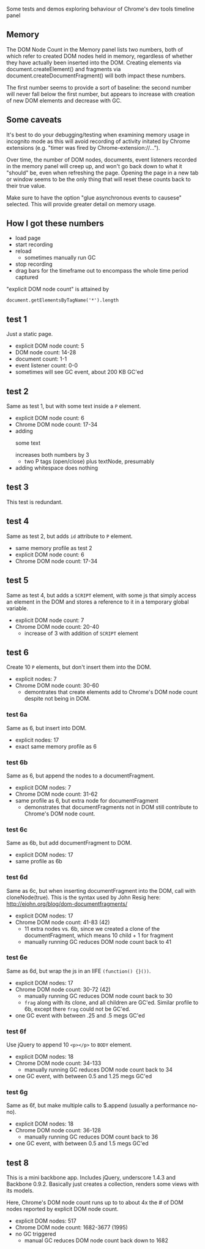 Some tests and demos exploring behaviour of Chrome's dev tools timeline panel

## Memory

The DOM Node Count in the Memory panel lists two numbers, both of which
refer to created DOM nodes held in memory, regardless of whether they
have actually been inserted into the DOM. Creating elements via
document.createElement() and fragments via
document.createDocumentFragment() will both impact these numbers.

The first number seems to provide a sort of baseline: the second number
will never fall below the first number, but appears to increase with
creation of new DOM elements and decrease with GC.

## Some caveats

It's best to do your debugging/testing when examining memory usage in
incognito mode as this will avoid recording of activity initated by
Chrome extensions (e.g. "timer was fired by Chrome-extension://...").

Over time, the number of DOM nodes, documents, event listeners recorded
in the memory panel will creep up, and won't go back down to what it
"should" be, even when refreshing the page. Opening the page in a new
tab or window seems to be the only thing that will reset these counts
back to their true value.

Make sure to have the option "glue asynchronous events to causese"
selected. This will provide greater detail on memory usage.

## How I got these numbers

- load page
- start recording
- reload 
  - sometimes manually run GC
- stop recording
- drag bars for the timeframe out to encompass the whole time period
  captured

"explicit DOM node count" is attained by

```
document.getElementsByTagName('*').length
```

## test 1

Just a static page.

- explicit DOM node count: 5
- DOM node count: 14-28
- document count: 1-1
- event listener count: 0-0
- sometimes will see GC event, about 200 KB GC'ed

## test 2

Same as test 1, but with some text inside a `P` element.

- explicit DOM node count: 6
- Chrome DOM node count: 17-34
- adding <p>some text</p> increases both numbers by 3
  - two P tags (open/close) plus textNode, presumably
- adding whitespace does nothing

## test 3

This test is redundant.

## test 4

Same as test 2, but adds `id` attribute to `P` element.

- same memory profile as test 2
- explicit DOM node count: 6
- Chrome DOM node count: 17-34

## test 5

Same as test 4, but adds a `SCRIPT` element, with some js that simply
access an element in the DOM and stores a reference to it in a temporary
global variable.

- explicit DOM node count: 7
- Chrome DOM node count: 20-40
  - increase of 3 with addition of `SCRIPT` element

## test 6

Create 10 `P` elements, but don't insert them into the DOM.

- explicit nodes: 7
- Chrome DOM node count: 30-60
  - demontrates that create elements add to Chrome's DOM node count
    despite not being in DOM.

### test 6a

Same as 6, but insert into DOM.

- explicit nodes: 17
- exact same memory profile as 6

### test 6b

Same as 6, but append the nodes to a documentFragment.
  - explicit DOM nodes: 7
  - Chrome DOM node count: 31-62
  - same profile as 6, but extra node for documentFragment
    - demonstrates that documentFragments not in DOM still contribute to
      Chrome's DOM node count.

### test 6c

Same as 6b, but add documentFragment to DOM.

- explicit DOM nodes: 17
- same profile as 6b

### test 6d

Same as 6c, but when inserting documentFragment into the DOM, call with
cloneNode(true). This is the syntax used by John Resig here:
http://ejohn.org/blog/dom-documentfragments/


- explicit DOM nodes: 17
- Chrome DOM node count: 41-83 (42)
  - 11 extra nodes vs. 6b, since we created a clone of the
    documentFragment, which means 10 child + 1 for fragment
  - manually running GC reduces DOM node count back to 41

### test 6e

Same as 6d, but wrap the js in an IIFE `(function() {}())`.

- explicit DOM nodes: 17
- Chrome DOM node count: 30-72 (42)
  - manually running GC reduces DOM node count back to 30
  - `frag` along with its clone, and all children are GC'ed. Similar
    profile to 6b, except there `frag` could not be GC'ed.
- one GC event with between .25 and .5 megs GC'ed

### test 6f

Use jQuery to append 10 `<p></p>` to `BODY` element.

- explicit DOM nodes: 18
- Chrome DOM node count: 34-133
  - manually running GC reduces DOM node count back to 34
- one GC event, with between 0.5 and 1.25 megs GC'ed

### test 6g

Same as 6f, but make multiple calls to $.append (usually a performance
no-no).

- explicit DOM nodes: 18
- Chrome DOM node count: 36-128
  - manually running GC reduces DOM count back to 36
- one GC event, with between 0.5 and 1.5 megs GC'ed

## test 8

This is a mini backbone app. Includes jQuery, underscore 1.4.3 and
Backbone 0.9.2. Basically just creates a collection, renders some views
with its models.

Here, Chrome's DOM node count runs up to to about 4x the # of DOM nodes
reported by explicit DOM node count.

- explicit DOM nodes: 517
- Chrome DOM node count: 1682-3677 (1995)
- no GC triggered
  - manual GC reduces DOM node count back down to 1682
